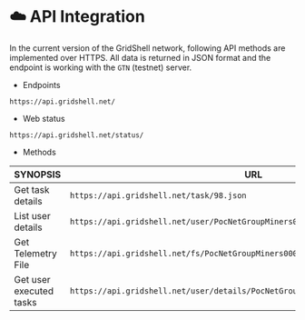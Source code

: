 # :cloud: API Integration

In the current version of the GridShell network, following API methods are implemented over HTTPS.
All data is returned in JSON format and the endpoint is working with the `GTN` (testnet) server.

* Endpoints

`https://api.gridshell.net/`

* Web status

`https://api.gridshell.net/status/`


* Methods 


| SYNOPSIS | URL |
| ------------- | ------------- |
| Get task details | `https://api.gridshell.net/task/98.json`  |
| List user details | `https://api.gridshell.net/user/PocNetGroupMiners00000000000000000000001.json` |
| Get Telemetry File | `https://api.gridshell.net/fs/PocNetGroupMiners00000000000000000000001filename` |
| Get user executed tasks | `https://api.gridshell.net/user/details/PocNetGroupMiners00000000000000000000001` |
